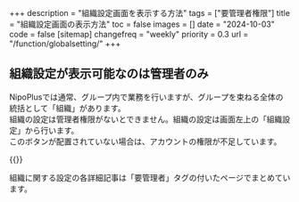 +++
description = "組織設定画面を表示する方法"
tags = ["要管理者権限"]
title = "組織設定画面の表示方法"
toc = false
images = []
date = "2024-10-03"
code = false
[sitemap]
  changefreq = "weekly"
  priority = 0.3
url = "/function/globalsetting/"
+++

## 組織設定が表示可能なのは管理者のみ

NipoPlusでは通常、グループ内で業務を行いますが、グループを束ねる全体の統括として「組織」があります。  
組織の設定は管理者権限がないとできません。組織の設定は画面左上の「組織設定」から行います。  
このボタンが配置されていない場合は、アカウントの権限が不足しています。


{{<icatch filename="sosiki" msg="組織ボタンを押すと組織設定です" alice="ok">}}

組織に関する設定の各詳細記事は「要管理者」タグの付いたページでまとめています。